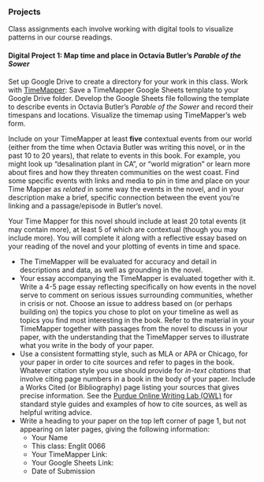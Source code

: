 ### Projects

Class assignments each involve working with digital tools to visualize patterns in our course readings. 

#### Digital Project 1: Map time and place in Octavia Butler’s *Parable of the Sower*
Set up Google Drive to create a directory for your work in this class. Work with [TimeMapper](http://timemapper.okfnlabs.org/): Save a TimeMapper Google Sheets template to your Google Drive folder. Develop the Google Sheets file following the template to describe events in Octavia Butler’s *Parable of the Sower* and record their timespans and locations. Visualize the timemap using TimeMapper’s web form. 

Include on your TimeMapper at least **five** contextual events from our world (either from the time when Octavia Butler was writing this novel, or in the past 10 to 20 years), that relate to events in this book. For example, you might look up “desalination plant in CA”, or “world migration” or learn more about fires and how they threaten communities on the west coast. Find some specific events with links and media to pin in time and place on your Time Mapper as *related* in some way the events in the novel, and in your description make a brief, specific connection between the event you're linking and a passage/episode in Butler’s novel.

Your Time Mapper for this novel should include at least 20 total events (it may contain more), at least 5 of which are contextual (though you may include more). You will complete it along with a reflective essay based on your reading of the novel and your plotting of events in time and space.

* The TimeMapper will be evaluated for accuracy and detail in descriptions and data, as well as grounding in the novel. 
* Your essay accompanying the TimeMapper is evaluated together with it. Write a 4-5 page essay reflecting specifically on how events in the novel serve to comment on serious issues surrounding communities, whether in crisis or not. Choose an issue to address based on (or perhaps building on) the topics you chose to plot on your timeline as well as topics you find most interesting in the book. Refer to the material in your TimeMapper together with passages from the novel to discuss in your paper, with the understanding that the TimeMapper serves to illustrate what you write in the body of your paper. 
* Use a consistent formatting style, such as MLA or APA or Chicago, for your paper in order to cite sources and refer to pages in the book. Whatever citation style you use should provide for *in-text citations* that involve citing page numbers in a book in the body of your paper. Include a Works Cited (or Bibliography) page listing your sources that gives precise information. See the [Purdue Online Writing Lab (OWL)](https://owl.purdue.edu/owl/purdue_owl.html) for standard style guides and examples of how to cite sources, as well as helpful writing advice.
* Write a heading to your paper on the top left corner of page 1, but not appearing on later pages, giving the following information:
    * Your Name
    * This class: Englit 0066
    * Your TimeMapper Link: 
    * Your Google Sheets Link: 
    * Date of Submission
  

    
 


